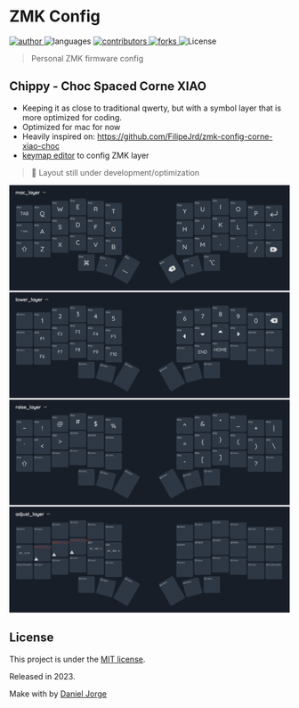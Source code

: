 <h1 align="left">ZMK Config</h1>

<p align="left">
  <a href="https://github.com/danieljpgo">
    <img
      alt="author"
      src="https://img.shields.io/badge/author-danieljpgo-1b263b?style=flat&labelColor=2f4858"
    />
  </a>
  <img alt="languages" src="https://img.shields.io/github/languages/count/danieljpgo/zmk-config?color=1b263b&style=flat&labelColor=2f4858">
  <a href="https://github.com/danieljpgo/zmk-config/graphs/contributors">
    <img
      alt="contributors"
      src="https://img.shields.io/github/stars/danieljpgo/zmk-config?color=1b263b&style=flat&labelColor=2f4858">
  </a>
  <a href="https://github.com/danieljpgo/zmk-config/network/members">
    <img
      alt="forks"
      src="https://img.shields.io/github/forks/danieljpgo/zmk-config?color=1b263b&style=flat&labelColor=2f4858">
  </a>
  <img alt="License" src="https://img.shields.io/badge/license-MIT-1b263b?style=flat&labelColor=2f4858">
</p>

> Personal ZMK firmware config

<!-- <p align="center"> -->
   <!-- <a href="#goals">Chippy</a>&nbsp;&nbsp;&nbsp;|&nbsp;&nbsp;&nbsp; -->
   <!-- <a href="#features">Features</a>&nbsp;&nbsp;&nbsp;|&nbsp;&nbsp;&nbsp; -->
   <!-- <a href="#technologies">Technologies</a>&nbsp;&nbsp;&nbsp;|&nbsp;&nbsp;&nbsp; -->
   <!-- <a href="#getting-started">Getting Started</a>&nbsp;&nbsp;&nbsp;|&nbsp;&nbsp;&nbsp; -->
   <!-- <a href="#contributing">Contributing</a>&nbsp;&nbsp;&nbsp;|&nbsp;&nbsp;&nbsp; -->
   <!-- <a href="#license">License</a> -->
<!-- </p> -->

## Chippy - Choc Spaced Corne XIAO

- Keeping it as close to traditional qwerty, but with a symbol layer that is more optimized for coding.
- Optimized for mac for now
- Heavily inspired on: https://github.com/FilipeJrd/zmk-config-corne-xiao-choc
- [keymap editor](https://nickcoutsos.github.io/keymap-editor/) to config ZMK layer

> 🚧 Layout still under development/optimization

<div align="center">
   <img
      alt="mac layer"
      title="mac layer"
      src=".github/mac.png"
      width="740px" 
    />
   <img
      alt="lower layer"
      title="lower layer"
      src=".github/lower.png"
      width="740px" 
    />
   <img
      alt="raise layer"
      title="raise layer"
      src=".github/raise.png"
      width="740px" 
    />
   <img
      alt="adjusts layer"
      title="adjust layer"
      src=".github/adjust.png"
      width="740px" 
    />
</div>

## License

This project is under the [MIT license](https://github.com/danieljpgo/zmk-config/blob/master/LICENSE).

<div>Released in 2023.</div>

Make with by [Daniel Jorge](https://github.com/danieljpgo)
